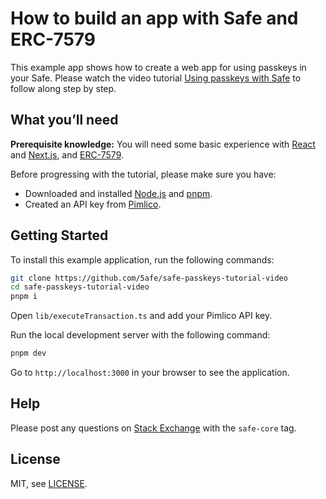 # How to build an app with Safe and ERC-7579

This example app shows how to create a web app for using passkeys in your Safe. Please watch the video tutorial [Using passkeys with Safe](https://www.youtube.com/watch?v=6I_umF3MXI0) to follow along step by step.

## What you’ll need

**Prerequisite knowledge:** You will need some basic experience with [React](https://react.dev/learn) and [Next.js](https://nextjs.org/docs), and [ERC-7579](https://docs.safe.global/advanced/erc-7579/overview).

Before progressing with the tutorial, please make sure you have:

- Downloaded and installed [Node.js](https://nodejs.org/en/download/package-manager) and [pnpm](https://pnpm.io/installation).
- Created an API key from [Pimlico](https://www.pimlico.io/).


## Getting Started

To install this example application, run the following commands:

```bash
git clone https://github.com/5afe/safe-passkeys-tutorial-video
cd safe-passkeys-tutorial-video
pnpm i
```

Open `lib/executeTransaction.ts` and add your Pimlico API key.

Run the local development server with the following command:

```bash
pnpm dev
```

Go to `http://localhost:3000` in your browser to see the application.

## Help

Please post any questions on [Stack Exchange](https://ethereum.stackexchange.com/questions/tagged/safe-core) with the `safe-core` tag.

## License

MIT, see [LICENSE](LICENSE).
